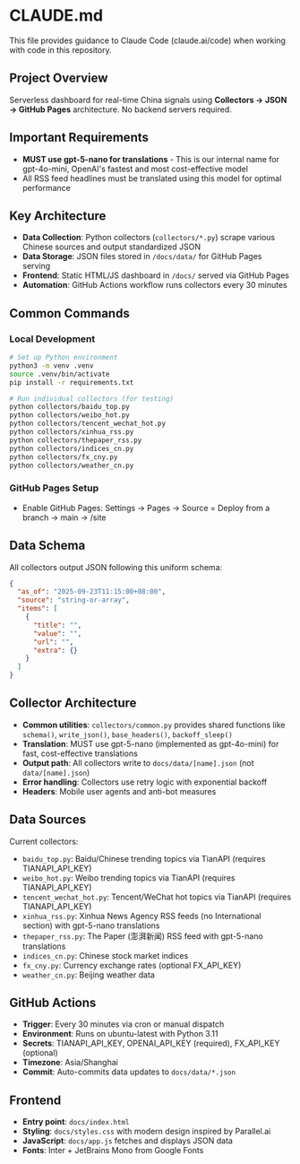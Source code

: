 # CLAUDE.md

This file provides guidance to Claude Code (claude.ai/code) when working with code in this repository.

## Project Overview

Serverless dashboard for real-time China signals using **Collectors → JSON → GitHub Pages** architecture. No backend servers required.

## Important Requirements

- **MUST use gpt-5-nano for translations** - This is our internal name for gpt-4o-mini, OpenAI's fastest and most cost-effective model
- All RSS feed headlines must be translated using this model for optimal performance

## Key Architecture

- **Data Collection**: Python collectors (`collectors/*.py`) scrape various Chinese sources and output standardized JSON
- **Data Storage**: JSON files stored in `/docs/data/` for GitHub Pages serving
- **Frontend**: Static HTML/JS dashboard in `/docs/` served via GitHub Pages
- **Automation**: GitHub Actions workflow runs collectors every 30 minutes

## Common Commands

### Local Development
```bash
# Set up Python environment
python3 -m venv .venv
source .venv/bin/activate
pip install -r requirements.txt

# Run individual collectors (for testing)
python collectors/baidu_top.py
python collectors/weibo_hot.py
python collectors/tencent_wechat_hot.py
python collectors/xinhua_rss.py
python collectors/thepaper_rss.py
python collectors/indices_cn.py
python collectors/fx_cny.py
python collectors/weather_cn.py
```

### GitHub Pages Setup
- Enable GitHub Pages: Settings → Pages → Source = Deploy from a branch → main → /site

## Data Schema

All collectors output JSON following this uniform schema:
```json
{
  "as_of": "2025-09-23T11:15:00+08:00",
  "source": "string-or-array",
  "items": [
    {
      "title": "",
      "value": "",
      "url": "",
      "extra": {}
    }
  ]
}
```

## Collector Architecture

- **Common utilities**: `collectors/common.py` provides shared functions like `schema()`, `write_json()`, `base_headers()`, `backoff_sleep()`
- **Translation**: MUST use gpt-5-nano (implemented as gpt-4o-mini) for fast, cost-effective translations
- **Output path**: All collectors write to `docs/data/[name].json` (not `data/[name].json`)
- **Error handling**: Collectors use retry logic with exponential backoff
- **Headers**: Mobile user agents and anti-bot measures

## Data Sources

Current collectors:
- `baidu_top.py`: Baidu/Chinese trending topics via TianAPI (requires TIANAPI_API_KEY)
- `weibo_hot.py`: Weibo trending topics via TianAPI (requires TIANAPI_API_KEY)
- `tencent_wechat_hot.py`: Tencent/WeChat hot topics via TianAPI (requires TIANAPI_API_KEY)
- `xinhua_rss.py`: Xinhua News Agency RSS feeds (no International section) with gpt-5-nano translations
- `thepaper_rss.py`: The Paper (澎湃新闻) RSS feed with gpt-5-nano translations
- `indices_cn.py`: Chinese stock market indices
- `fx_cny.py`: Currency exchange rates (optional FX_API_KEY)
- `weather_cn.py`: Beijing weather data

## GitHub Actions

- **Trigger**: Every 30 minutes via cron or manual dispatch
- **Environment**: Runs on ubuntu-latest with Python 3.11
- **Secrets**: TIANAPI_API_KEY, OPENAI_API_KEY (required), FX_API_KEY (optional)
- **Timezone**: Asia/Shanghai
- **Commit**: Auto-commits data updates to `docs/data/*.json`

## Frontend

- **Entry point**: `docs/index.html`
- **Styling**: `docs/styles.css` with modern design inspired by Parallel.ai
- **JavaScript**: `docs/app.js` fetches and displays JSON data
- **Fonts**: Inter + JetBrains Mono from Google Fonts